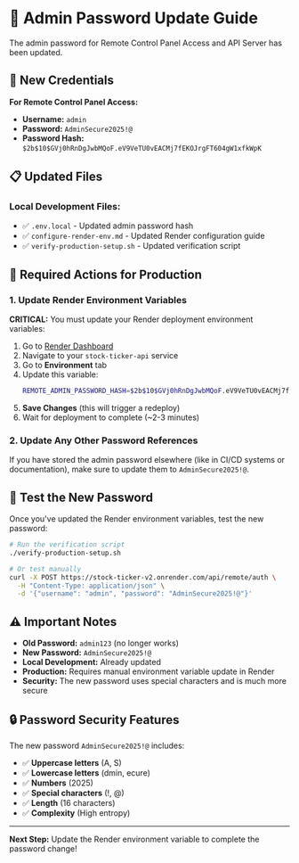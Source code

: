 # 🔐 Admin Password Update Guide

The admin password for Remote Control Panel Access and API Server has been updated.

## 🔑 New Credentials

**For Remote Control Panel Access:**
- **Username:** `admin`
- **Password:** `AdminSecure2025!@`
- **Password Hash:** `$2b$10$GVj0hRnDgJwbMQoF.eV9VeTU0vEACMj7fEKOJrgFT604gW1xfkWpK`

## 📋 Updated Files

### Local Development Files:
- ✅ `.env.local` - Updated admin password hash
- ✅ `configure-render-env.md` - Updated Render configuration guide
- ✅ `verify-production-setup.sh` - Updated verification script

## 🚀 Required Actions for Production

### 1. Update Render Environment Variables

**CRITICAL:** You must update your Render deployment environment variables:

1. Go to [Render Dashboard](https://dashboard.render.com/)
2. Navigate to your `stock-ticker-api` service
3. Go to **Environment** tab
4. Update this variable:
   ```bash
   REMOTE_ADMIN_PASSWORD_HASH=$2b$10$GVj0hRnDgJwbMQoF.eV9VeTU0vEACMj7fEKOJrgFT604gW1xfkWpK
   ```
5. **Save Changes** (this will trigger a redeploy)
6. Wait for deployment to complete (~2-3 minutes)

### 2. Update Any Other Password References

If you have stored the admin password elsewhere (like in CI/CD systems or documentation), make sure to update them to `AdminSecure2025!@`.

## 🧪 Test the New Password

Once you've updated the Render environment variables, test the new password:

```bash
# Run the verification script
./verify-production-setup.sh

# Or test manually
curl -X POST https://stock-ticker-v2.onrender.com/api/remote/auth \
  -H "Content-Type: application/json" \
  -d '{"username": "admin", "password": "AdminSecure2025!@"}'
```

## ⚠️ Important Notes

- **Old Password:** `admin123` (no longer works)
- **New Password:** `AdminSecure2025!@`
- **Local Development:** Already updated
- **Production:** Requires manual environment variable update in Render
- **Security:** The new password uses special characters and is much more secure

## 🔒 Password Security Features

The new password `AdminSecure2025!@` includes:
- ✅ **Uppercase letters** (A, S)
- ✅ **Lowercase letters** (dmin, ecure)  
- ✅ **Numbers** (2025)
- ✅ **Special characters** (!, @)
- ✅ **Length** (16 characters)
- ✅ **Complexity** (High entropy)

---

**Next Step:** Update the Render environment variable to complete the password change!